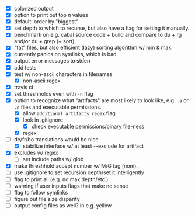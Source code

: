- [x] colorized output
- [x] option to print out top *n* values
- [x] default: order by "biggest"
- [x] set depth to which to recurse, but also have a flag for setting it
  manually.
- [x] benchmark on e.g. cabal source code + build and compare to du + rg and/or
  du + grep (+ sort)
- [x] "fat" files, but also efficient (lazy) sorting algorithm w/ min & max.
- [x] currently panics on symlinks, which is bad
- [x] output error messages to stderr
- [x] add tests
- [x] test w/ non-ascii characters in filenames
  - [x] non-ascii regex
- [x] travis ci
- [x] set threshholds even with `-n` flag
- [x] option to recognize what "artifacts" are most likely to look like, e.g. `.a` or
  `.o` files and executable permissions.
  - [x] allow `additional artifacts regex` flag
  - [x] look in .gitignore
    - [x] check executable permissions/binary file-ness
  - [x] regex
- [ ] de/fr/bo translations would be nice
  - [x] stabilize interface w/ at least --exclude for artifact
- [x] excludes w/ regex
  - [ ] set include paths w/ glob
- [x] make threshhold accept number w/ M/G tag (nom).
- [ ] use .gitignore to set recursion depth/set it intelligently
- [ ] flag to print all (e.g. no max depth/etc.)
- [ ] warning if user inputs flags that make no sense
- [ ] flag to follow symlinks
- [ ] figure out file size disparity
- [ ] output config files as well? in e.g. yellow
